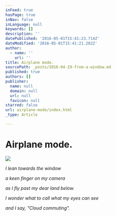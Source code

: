 ```yaml
---
inFeed: true
hasPage: true
inNav: false
inLanguage: null
keywords: []
description: ''
datePublished: '2016-05-01T15:41:23.714Z'
dateModified: '2016-05-01T15:41:21.282Z'
author:
  - name: ''
    url: ''
title: Airplane mode.
sourcePath: _posts/2016-04-29-from-a-window.md
published: true
authors: []
publisher:
  name: null
  domain: null
  url: null
  favicon: null
starred: false
url: airplane-mode/index.html
_type: Article

---
```

# Airplane mode.
![](https://s3-us-west-2.amazonaws.com/the-grid-img/p/be01e65d84b7d532aa8f12eb807feb74e53a704f.jpg)

_I lean towards the window_

_a keen finger on my camera_

_as I fly past my dear land below._

_I wonder what to call what my eyes can see_

_and I say, "Cloud commuting"._
